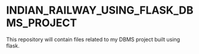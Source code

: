 # INDIAN_RAILWAY_USING_FLASK_DBMS_PROJECT
This repository will contain files related to my DBMS project built using flask.
